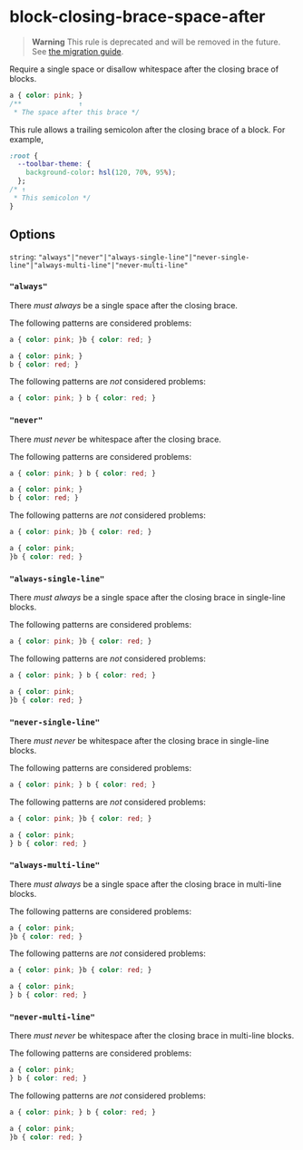 # block-closing-brace-space-after

> **Warning** This rule is deprecated and will be removed in the future. See [the migration guide](https://github.com/stylelint/stylelint/tree/15.5.0/docs/migration-guide/to-15.md).

Require a single space or disallow whitespace after the closing brace of blocks.

<!-- prettier-ignore -->
```css
a { color: pink; }
/**              ↑
 * The space after this brace */
```

This rule allows a trailing semicolon after the closing brace of a block. For example,

<!-- prettier-ignore -->
```css
:root {
  --toolbar-theme: {
    background-color: hsl(120, 70%, 95%);
  };
/* ↑
 * This semicolon */
}
```

## Options

`string`: `"always"|"never"|"always-single-line"|"never-single-line"|"always-multi-line"|"never-multi-line"`

### `"always"`

There _must always_ be a single space after the closing brace.

The following patterns are considered problems:

<!-- prettier-ignore -->
```css
a { color: pink; }b { color: red; }
```

<!-- prettier-ignore -->
```css
a { color: pink; }
b { color: red; }
```

The following patterns are _not_ considered problems:

<!-- prettier-ignore -->
```css
a { color: pink; } b { color: red; }
```

### `"never"`

There _must never_ be whitespace after the closing brace.

The following patterns are considered problems:

<!-- prettier-ignore -->
```css
a { color: pink; } b { color: red; }
```

<!-- prettier-ignore -->
```css
a { color: pink; }
b { color: red; }
```

The following patterns are _not_ considered problems:

<!-- prettier-ignore -->
```css
a { color: pink; }b { color: red; }
```

<!-- prettier-ignore -->
```css
a { color: pink;
}b { color: red; }
```

### `"always-single-line"`

There _must always_ be a single space after the closing brace in single-line blocks.

The following patterns are considered problems:

<!-- prettier-ignore -->
```css
a { color: pink; }b { color: red; }
```

The following patterns are _not_ considered problems:

<!-- prettier-ignore -->
```css
a { color: pink; } b { color: red; }
```

<!-- prettier-ignore -->
```css
a { color: pink;
}b { color: red; }
```

### `"never-single-line"`

There _must never_ be whitespace after the closing brace in single-line blocks.

The following patterns are considered problems:

<!-- prettier-ignore -->
```css
a { color: pink; } b { color: red; }
```

The following patterns are _not_ considered problems:

<!-- prettier-ignore -->
```css
a { color: pink; }b { color: red; }
```

<!-- prettier-ignore -->
```css
a { color: pink;
} b { color: red; }
```

### `"always-multi-line"`

There _must always_ be a single space after the closing brace in multi-line blocks.

The following patterns are considered problems:

<!-- prettier-ignore -->
```css
a { color: pink;
}b { color: red; }
```

The following patterns are _not_ considered problems:

<!-- prettier-ignore -->
```css
a { color: pink; }b { color: red; }
```

<!-- prettier-ignore -->
```css
a { color: pink;
} b { color: red; }
```

### `"never-multi-line"`

There _must never_ be whitespace after the closing brace in multi-line blocks.

The following patterns are considered problems:

<!-- prettier-ignore -->
```css
a { color: pink;
} b { color: red; }
```

The following patterns are _not_ considered problems:

<!-- prettier-ignore -->
```css
a { color: pink; } b { color: red; }
```

<!-- prettier-ignore -->
```css
a { color: pink;
}b { color: red; }
```
